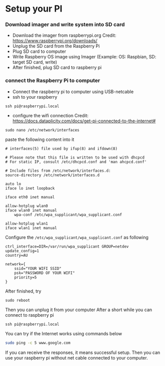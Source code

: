# Setup your PI

### Download imager and write system into SD card
- Download the imager from raspberrypi.org
Credit: https://www.raspberrypi.org/downloads/
- Unplug the SD card from the Raspberry Pi
- Plug SD card to computer
- Write Raspberry OS image using Imager
  (Example: OS: Raspbian, SD: target SD card, write)
- After finished, plug SD card to raspberry pi

### connect the Raspberry Pi to computer
- Connect the raspberry pi to computer using USB-netcable
- ssh to your raspberry

```unix
ssh pi@raspberrypi.local
```
- configure the wifi connection
Credit: https://docs.dataplicity.com/docs/get-pi-connected-to-the-internet#

```linux
sudo nano /etc/network/interfaces
```
paste the following content into it
```vim
# interfaces(5) file used by ifup(8) and ifdown(8)

# Please note that this file is written to be used with dhcpcd
# For static IP, consult /etc/dhcpcd.conf and 'man ahcpcd.conf'

# Include files from /etc/network/interfaces.d:
source-directory /etc/network/interfaces.d

auto lo
iface lo inet loopback

iface eth0 inet manual

allow-hotplug wlan0
iface wlan0 inet manual
    wpa-conf /etc/wpa_supplicant/wpa_supplicant.conf

allow-hotplug wlan1
iface wlan1 inet manual
```

Configure the ```/etc/wpa_supplicant/wpa_supplicant.conf```
as following
```vim
ctrl_interface=DIR=/var/run/wpa_supplicant GROUP=netdev
update_config=1
country=AU

network={
    ssid="YOUR WIFI SSID"
    psk="PASSWORD OF YOUR WIFI"
    priority=5
}

```
After finished, try

```linux
sudo reboot
```
Then you can unplug it from your computer
After a short while you can connect to raspberry pi
```linux
ssh pi@raspberrypi.local
```
You can try if the Internet works using commands below
```bash
sudo ping -c 5 www.google.com
```
If you can receive the responses, it means successful setup.
Then you can use your raspberry pi without net cable connected to your computer.
